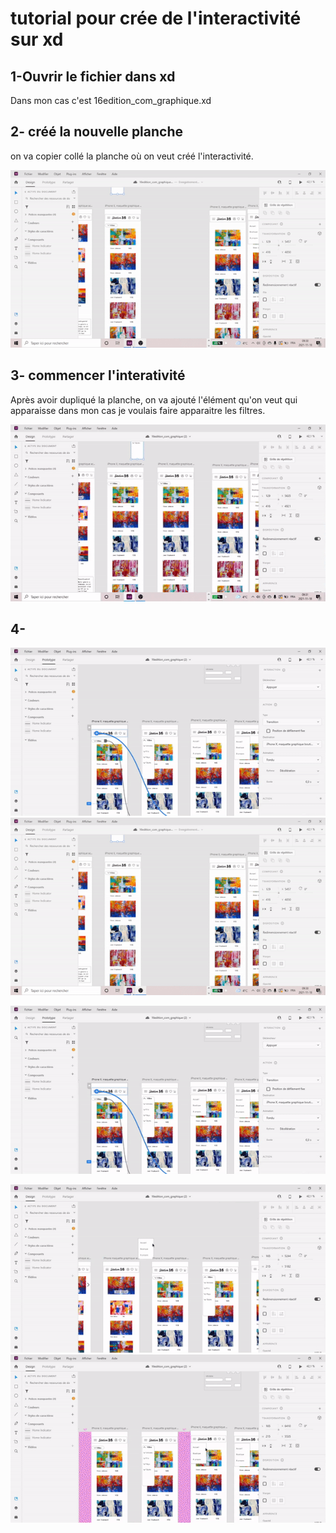 # tutorial pour crée de l'interactivité sur xd
## 1-Ouvrir le fichier dans xd
Dans mon cas c'est 16edition_com_graphique.xd
 
## 2- créé la nouvelle planche

on va copier collé la planche où on veut créé l'interactivité.

![capture d'écran](media/capture_etape_1.gif)

## 3- commencer l'interativité
Après avoir dupliqué la planche, on va ajouté l'élément qu'on veut qui apparaisse dans mon cas je voulais faire apparaitre les filtres.


![capture d'écran etape 2](media/capture_etape_2.gif)

## 4- 


![capture d'écran](media/ezgif.com-gif-maker1.gif)
![capture d'écran](media/ezgif.com-gif-maker.gif)

![capture d'écran](media/ezgif.com-gif-maker2.gif)


![capture d'écran](media/ezgif.com-gif-maker8.gif)
![capture d'écran](media/ezgif.com-gif-maker9.gif)





